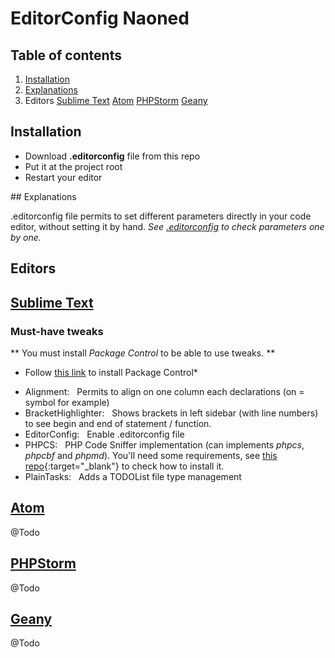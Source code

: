 # EditorConfig Naoned

## Table of contents

1. [Installation](#installation)
1. [Explanations](#explanations)
1. Editors
    [Sublime Text](#editor_st)
    [Atom](#editor_atom)
    [PHPStorm](#editor_phpstorm)
    [Geany](#editor_geany)

## <a name='installation'>Installation</a>

- Download **.editorconfig** file from this repo
- Put it at the project root
- Restart your editor

## <a name='explanations'>Explanations</a>

.editorconfig file permits to set different parameters directly in your code editor, without setting it by hand.
*See [.editorconfig](.editorconfig) to check parameters one by one.*


## Editors

## <a href="http://www.sublimetext.com/" target="_blank" name='editor_st'>Sublime Text</a>
### Must-have tweaks
** You must install *Package Control* to be able to use tweaks. **
* Follow [this link](https://packagecontrol.io/installation) to install Package Control*

- Alignment:
    &nbsp;&nbsp;Permits to align on one column each declarations (on = symbol for example)
- BracketHighlighter:
    &nbsp;&nbsp;Shows brackets in left sidebar (with line numbers) to see begin and end of statement / function.
- EditorConfig:
    &nbsp;&nbsp;Enable .editorconfig file
- PHPCS:
    &nbsp;&nbsp;PHP Code Sniffer implementation (can implements *phpcs*, *phpcbf* and *phpmd*). You'll need some requirements, see [this repo](https://github.com/naoned/php-convention){:target="_blank"} to check how to install it.
- PlainTasks:
    &nbsp;&nbsp;Adds a TODOList file type management


## <a href="http://www.atom.io/" target="_blank" name='editor_atom'>Atom</a>
@Todo

## <a href="https://www.jetbrains.com/phpstorm/" target="_blank" name='editor_phpstorm'>PHPStorm</a>
@Todo

## <a href="http://www.geany.org/" target="_blank" name='editor_geany'>Geany</a>
@Todo
